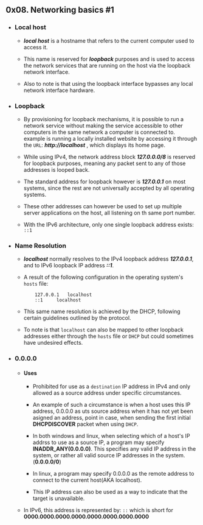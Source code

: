 ## 0x08. Networking basics #1 


- ### Local host

	- ___local host___ is a hostname that refers to the current computer used to access it.

	- This name is reserved for ___loopback___ purposes and is used to access the network services that are running on the host via the loopback network interface.

	- Also to note is that using the loopback interface bypasses any local network interface hardware.


- ### Loopback

	- By provisioning for loopback mechanisms, it is possible to run a network service without making the service accessible to other computers in the same network a computer is connected to. example is running a locally installed website by accessing it through the `URL`: ___http://localhost___ , which displays its home page.

	- While using IPv4, the network address block ___127.0.0.0/8___ is reserved for loopback purposes, meaning any packet sent to any of those addresses is looped back.

	- The standard address for loopback however is ___127.0.0.1___ on most systems, since the rest are not universally accepted by all operating systems.

	- These other addresses can however be used to set up multiple server applications on the host, all listening on th same port number.

	- With the IPv6 architecture, only one single loopback address exists: `::1`


- ### Name Resolution

	- ___localhost___ normally resolves to the IPv4 loopback address ___127.0.0.1___, and to IPv6 loopback IP address ___::1___.

	- A result of the following configuration in the operating system's `hosts` file:

		```
			127.0.0.1	localhost
			::1		localhost
		```

	- This same name resolution is achieved by the DHCP, following certain guidelines outlined by the protocol.


	- To note is that `localhost` can also be mapped to other loopback addresses either through the `hosts` file or `DHCP` but could sometimes have undesired effects.

- ### 0.0.0.0

	- #### Uses

		- Prohibited for use as a `destination` IP address in IPv4 and only allowed as a source address under specific circumstances.

		- An example of such a circumstance is when a host uses this IP address, 0.0.0.0 as uts source address when it has not yet been asigned an address, point in case, when sending the first initial __DHCPDISCOVER__ packet when using `DHCP`.

		- In both windows and linux, when selecting which of a host's IP addrss to use as a source IP, a program may specify __INADDR_ANY(0.0.0.0)__. This specifies any valid IP address in the system, or rather all valid source IP addresses in the system.(__0.0.0.0/0__)

		- In linux, a program may specify 0.0.0.0 as the remote address to connect to the current host(AKA localhost).

		- This IP address can also be used as a way to indicate that the target is unavailable.

	- In IPv6, this address is represented by: `::` which is short for __0000.0000.0000.0000.0000.0000.0000.0000__



